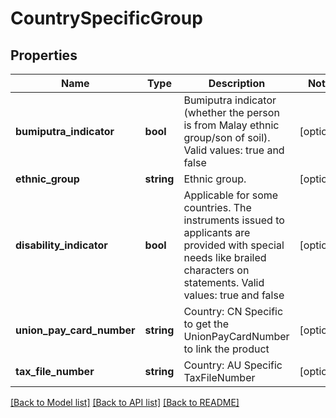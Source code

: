 # CountrySpecificGroup

## Properties
Name | Type | Description | Notes
------------ | ------------- | ------------- | -------------
**bumiputra_indicator** | **bool** | Bumiputra indicator (whether the person is from Malay ethnic group/son of soil). Valid values: true and false | [optional] 
**ethnic_group** | **string** | Ethnic group. | [optional] 
**disability_indicator** | **bool** | Applicable for some countries. The instruments issued to applicants are provided with special needs like brailed characters on statements. Valid values: true and false | [optional] 
**union_pay_card_number** | **string** | Country: CN Specific to get the UnionPayCardNumber to link the product | [optional] 
**tax_file_number** | **string** | Country: AU Specific TaxFileNumber | [optional] 

[[Back to Model list]](../../README.md#documentation-for-models) [[Back to API list]](../../README.md#documentation-for-api-endpoints) [[Back to README]](../../README.md)

